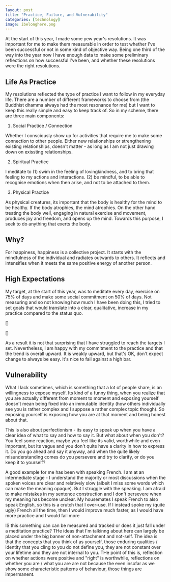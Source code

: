 ```yaml
---
layout: post
title: "Practice, Failure, and Vulnerability"
categories: [technology]
image: ibelonghere.png
---
```


At the start of this year, I made some yew year's resolutions. It was important for me to make them measurable in order to test whether I've been successful or not in some kind of objective way. Being one third of the way into the year now I have enough data to make some preliminary reflections on how successful I've been, and whether these resolutions were the right resolutions.

<!--more-->

## Life As Practice

My resolutions reflected the type of practice I want to follow in my everyday life. There are a number of different frameworks to choose from (the Buddhist dhamma always had the most resonance for me) but I want to keep this really simple and easy to keep track of. So in my scheme, there are three main components:

1. Social Practice / Connection

Whether I consciously show up for activities that require me to make some connection to other people. Either new relationships or strengthening existing relationships, doesn't matter - as long as I am not just drawing down on exissting relationships.

2. Spiritual Practice

I meditate to (1) swim in the feeling of lovingkindness, and to bring that feeling to my actions and interactions. (2) be mindful, to be able to recognise emotions when then arise, and not to be attached to them.

3. Physical Practice

As physical creatures, its important that the body is healthy for the mind to be healthy. If the body atrophies, the mind atrophies. On the other hand treating the body well, engaging in natural exercise and movement, produces joy and freedom, and opens up the mind. Towards this purpose, I seek to do anything that exerts the body.

## Why?

For happiness, happiness is a collective project. It starts with the mindfulness of the individual and radiates outwards to others. It reflects and intensifies when it meets the same positive energy of another person.

## High Expectations

My target, at the start of this year, was to meditate every day, exercise on 75% of days and make some social commitment on 50% of days. Not measuring and so not knowing how much I have been doing this, I tried to set goals that would translate into a clear, qualitative, increase in my practice compared to the status quo.

[]

[]

As a result it is not that surprising that I have struggled to reach the targets I set. Nevertheless, I am happy with my commitment to the practice and that the trend is overall upward. It is weakly upward, but that's OK, don't expect change to always be easy. It's nice to fail against a high bar.

## Vulnerability

What I lack sometimes, which is something that a lot of people share, is an willingness to expose myself. Its kind of a funny thing, when you realize that you are actually different from moment to moment and exposing yourself doesn't mean being fixed into an immutable identity (how others individually see you is rather complex and I suppose a rather complex topic though). So exposing yourself is exposing how you are at that moment and being honest about that. 

This is also about perfectionism - its easy to speak up when you have a clear idea of what to say and how to say it. But what about when you don't? You feel some reaction, maybe you feel like its valid, worthwhile and even important, but its vague and you don't quite have a clarity in how to express it. Do you go ahead and say it anyway, and when the quite likely misunderstanding comes do you persevere and try to clarify, or do you keep it to yourself?

A good example for me has been with speaking French. I am at an intermediate stage - I understand the majority or most discussions when the spoken voices are clear and relatively slow (albeit I miss some words which can make the meaning opaque). But I struggle with the speaking. I am afraid to make mistakes in my sentence construction and I don't persevere when my meaning has become unclear. My housemates I speak French to also speak English, so this is a crutch that I over-use. If I instead spoke my (quite ugly) French all the time, then I would improve much faster, as I would have more practice and I would fail more

IS this something can can be measured and tracked or does it just fall under a meditation practice? THe ideas that I'm talkinng about here can largely be placed under the big banner of non-attachment and not-self. The idea is that the concepts that you think of as yourself, those enduring qualities / identity that you cling to you do not define you, they are not constant over your lifetime and they are not internal to you. THe point of this is, reflection on whether actions were positive and "right" is worthwhile, reflections on whether you are / what you are are not because the even insofar as we show some characteristic patterns of behaviour, those things are impermanent.

